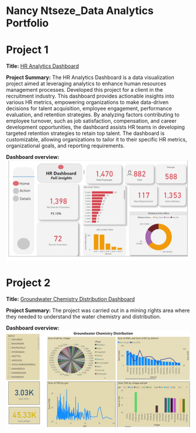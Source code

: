 # Nancy Ntseze_Data Analytics Portfolio
# Project 1
**Title:** [HR Analytics Dashboard](https://github.com/Nancyntseze/Data-Analytics)

**Project Summary:** The HR Analytics Dashboard is a data visualization project aimed at leveraging analytics to enhance human resources management processes. Developed this project for a client in the recruitment industry. This dashboard provides actionable insights into various HR metrics, empowering organizations to make data-driven decisions for talent acquisition, employee engagement, performance evaluation, and retention strategies. By analyzing factors contributing to employee turnover, such as job satisfaction, compensation, and career development opportunities, the dashboard assists HR teams in developing targeted retention strategies to retain top talent. The dashboard is customizable, allowing organizations to tailor it to their specific HR metrics, organizational goals, and reporting requirements.

**Dashboard overview:**
![HR_Data](HR_Data.png)

# Project 2
**Title:** [Groundwater Chemistry Distribution Dashboard](https://github.com/Nancyntseze/Data-Analytics)

**Project Summary:** The project was carried out in a mining rights area where they needed to understand the water chemistry and distribution.

**Dashboard overview:**
![Chemistry_Distribution](Chemistry_Distribution.png)
